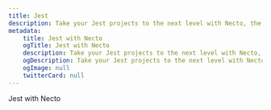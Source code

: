 ```yaml
---
title: Jest
description: Take your Jest projects to the next level with Necto, the versatile utility toolkit designed to enhance your development experience.
metadata: 
    title: Jest with Necto
    ogTitle: Jest with Necto
    description: Take your Jest projects to the next level with Necto, the versatile utility toolkit designed to enhance your development experience.
    ogDescription: Take your Jest projects to the next level with Necto, the versatile utility toolkit designed to enhance your development experience.
    ogImage: null
    twitterCard: null
---
```


Jest with Necto
